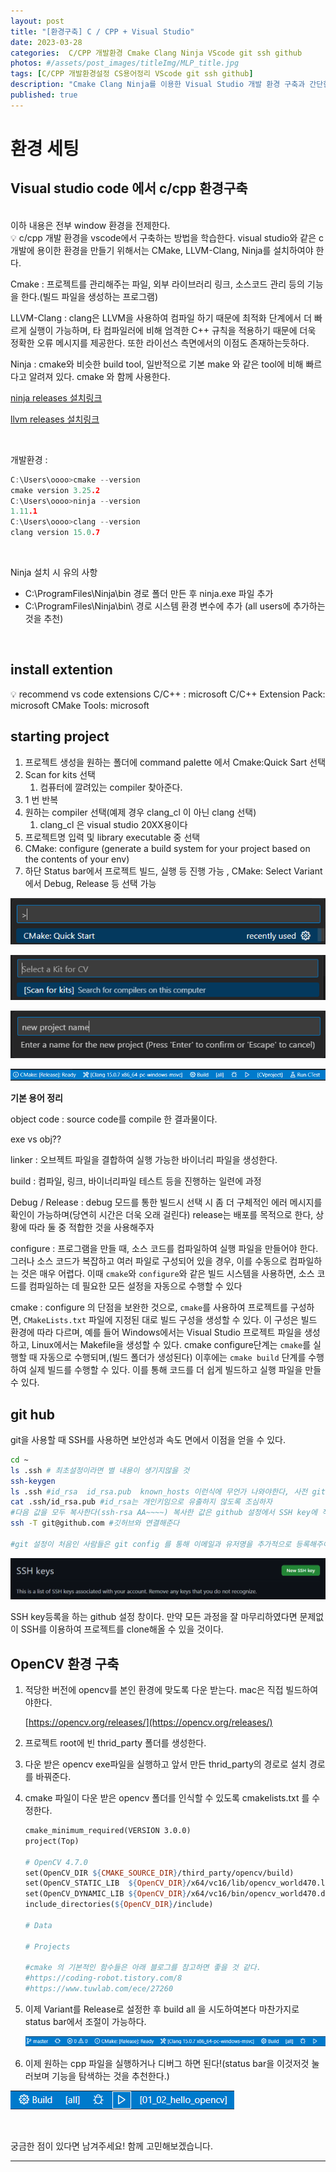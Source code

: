 ```yaml
---
layout: post
title: "[환경구축] C / CPP + Visual Studio"
date: 2023-03-28
categories:  C/CPP 개발환경 Cmake Clang Ninja VScode git ssh github
photos: #/assets/post_images/titleImg/MLP_title.jpg
tags: [C/CPP 개발환경설정 CS용어정리 VScode git ssh github] 
description: "Cmake Clang Ninja를 이용한 Visual Studio 개발 환경 구축과 간단한 개념 정리"
published: true
---
```



# 환경 세팅  
  
   
## Visual studio code 에서 c/cpp 환경구축
<br/>
이하 내용은 전부 window 환경을 전제한다.
<br/>

<aside>
💡 c/cpp 개발 환경을 vscode에서 구축하는 방법을 학습한다. visual studio와 같은 c 개발에 용이한 환경을 만들기 위해서는 CMake, LLVM-Clang, Ninja를 설치하여야 한다.

</aside>

Cmake : 프로젝트를 관리해주는 파일, 외부 라이브러리 링크, 소스코드 관리 등의 기능을 한다.(빌드 파일을 생성하는 프로그램)

LLVM-Clang : clang은 LLVM을 사용하여 컴파일 하기 때문에 최적화 단계에서 더 빠르게 실행이 가능하며, 타 컴파일러에 비해 엄격한 C++ 규칙을 적용하기 때문에 더욱 정확한 오류 메시지를 제공한다. 또한 라이선스 측면에서의 이점도 존재하는듯하다.

Ninja : cmake와 비슷한 build tool, 일반적으로 기본 make 와 같은 tool에 비해 빠르다고 알려져 있다. cmake 와 함께 사용한다. 

[ninja releases 설치링크](https://github.com/ninja-build/ninja/releases)

[llvm releases 설치링크](https://github.com/llvm/llvm-project/releases)

<br/>

개발환경 : 

```c
C:\Users\oooo>cmake --version
cmake version 3.25.2
C:\Users\oooo>ninja --version
1.11.1
C:\Users\oooo>clang --version
clang version 15.0.7
```
<br/>

Ninja 설치 시 유의 사항

- C:\ProgramFiles\Ninja\bin 경로 폴더 만든 후 ninja.exe 파일 추가
- C:\ProgramFiles\Ninja\bin\ 경로 시스템 환경 변수에 추가 (all users에 추가하는 것을 추천)

<br/>

## install extention

<aside>
💡 recommend vs code extensions 
C/C++ : microsoft
C/C++ Extension Pack: microsoft
CMake Tools: microsoft

</aside>

## starting project

1. 프로젝트 생성을 원하는 폴더에 command palette 에서 Cmake:Quick Sart 선택
2. Scan for kits 선택
    1. 컴퓨터에 깔려있는 compiler 찾아준다.
3. 1 번 반복
4. 원하는 compiler 선택(예제 경우 clang_cl 이 아닌 clang 선택)
    1. clang_cl 은 visual studio 20XX용이다
5. 프로젝트명 입력 및 library executable 중 선택
6. CMake: configure  (generate a build system for your project based on the contents of your env)
7. 하단 Status bar에서 프로젝트 빌드, 실행 등 진행 가능 , CMake: Select Variant 에서 Debug, Release 등 선택 가능

![Untitled](../assets/post_images/visualstudioCenv/Untitled.png)

![Untitled](../assets/post_images/visualstudioCenv/Untitled%201.png)

![Untitled](../assets/post_images/visualstudioCenv/Untitled%202.png)

![Untitled](../assets/post_images/visualstudioCenv/Untitled%203.png)


**기본 용어 정리**

object code : source code를 compile 한 결과물이다. 

exe vs obj??

linker  : 오브젝트 파일을 결합하여 실행 가능한 바이너리 파일을 생성한다.

build : 컴파일, 링크, 바이너리파일 테스트 등을 진행하는 일련에 과정 

Debug / Release : debug 모드를 통한 빌드시 선택 시 좀 더 구체적인 에러 메시지를 확인이 가능하며(당연히 시간은 더욱 오래 걸린다) release는 배포를 목적으로 한다, 상황에 따라 둘 중 적합한 것을 사용해주자 

configure : 프로그램을 만들 때, 소스 코드를 컴파일하여 실행 파일을 만들어야 한다. 그러나 소스 코드가 복잡하고 여러 파일로 구성되어 있을 경우, 이를 수동으로 컴파일하는 것은 매우 어렵다. 이때 `cmake`와 `configure`와 같은 빌드 시스템을 사용하면, 소스 코드를 컴파일하는 데 필요한 모든 설정을 자동으로 수행할 수 있다

cmake : configure 의 단점을 보완한 것으로, `cmake`를 사용하여 프로젝트를 구성하면, `CMakeLists.txt` 파일에 지정된 대로 빌드 구성을 생성할 수 있다. 이 구성은 빌드 환경에 따라 다르며, 예를 들어 Windows에서는 Visual Studio 프로젝트 파일을 생성하고, Linux에서는 Makefile을 생성할 수 있다. cmake configure단계는 `cmake`를 실행할 때 자동으로 수행되며,(빌드 폴더가 생성된다) 이후에는 `cmake build` 단계를 수행하여 실제 빌드를 수행할 수 있다. 이를 통해 코드를 더 쉽게 빌드하고 실행 파일을 만들 수 있다.

## git hub

git을 사용할 때 SSH를 사용하면 보안성과 속도 면에서 이점을 얻을 수 있다.

```bash
cd ~ 
ls .ssh # 최초설정이라면 별 내용이 생기지않을 것
ssh-keygen
ls .ssh #id_rsa  id_rsa.pub  known_hosts 이런식에 무언가 나와야한다, 사전 git 사용 여부에 따라 조금 달라질 수 있다.
cat .ssh/id_rsa.pub #id_rsa는 개인키임으로 유출하지 않도록 조심하자
#다음 값을 모두 복사한다(ssh-rsa AA~~~~) 복사한 값은 github 설정에서 SSH key에 적당한 이름과 함께 등록해준다
ssh -T git@github.com #깃허브와 연결해준다

#git 설정이 처음인 사람들은 git config 를 통해 이메일과 유저명을 추가적으로 등록해주어야한다
```

![Untitled](../assets/post_images/visualstudioCenv/Untitled%204.png)

SSH key등록을 하는 github 설정 창이다. 만약 모든 과정을 잘 마무리하였다면 문제없이 SSH를 이용하여 프로젝트를 clone해올 수 있을 것이다. 

## OpenCV 환경 구축

1. 적당한 버전에 opencv를 본인 환경에 맞도록 다운 받는다. mac은 직접 빌드하여야한다. 
    
    [https://opencv.org/releases/](https://opencv.org/releases/)
    
2. 프로젝트 root에  빈 thrid_party 폴더를 생성한다.
3. 다운 받은 opencv exe파일을 실행하고 앞서 만든 thrid_party의 경로로 설치 경로를 바꿔준다. 
4. cmake 파일이 다운 받은 opencv 폴더를 인식할 수 있도록 cmakelists.txt 를 수정한다.
    
    ```makefile
    cmake_minimum_required(VERSION 3.0.0)
    project(Top)
    
    # OpenCV 4.7.0
    set(OpenCV_DIR ${CMAKE_SOURCE_DIR}/third_party/opencv/build)
    set(OpenCV_STATIC_LIB  ${OpenCV_DIR}/x64/vc16/lib/opencv_world470.lib)
    set(OpenCV_DYNAMIC_LIB ${OpenCV_DIR}/x64/vc16/bin/opencv_world470.dll)
    include_directories(${OpenCV_DIR}/include)
    
    # Data
    
    # Projects
    
    #cmake 의 기본적인 함수들은 아래 블로그를 참고하면 좋을 것 같다.
    #https://coding-robot.tistory.com/8
    #https://www.tuwlab.com/ece/27260
    ```
    
5. 이제 Variant를 Release로 설정한 후  build all 을 시도하여본다 마찬가지로 status bar에서 조절이 가능하다.
    
    ![Untitled](../assets/post_images/visualstudioCenv/Untitled%205.png)
    
6. 이제 원하는 cpp 파일을 실행하거나 디버그 하면 된다!(status bar을 이것저것 눌러보며 기능을 탐색하는 것을 추천한다.)

![Untitled](../assets/post_images/visualstudioCenv/Untitled%206.png)


<br/>

궁금한 점이 있다면 남겨주세요! 함께 고민해보겠습니다.

------------------------